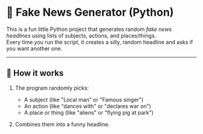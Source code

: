 # 📰 Fake News Generator (Python)

This is a fun little Python project that generates random *fake news headlines* using lists of subjects, actions, and places/things.  
Every time you run the script, it creates a silly, random headline and asks if you want another one.

---

## 🚀 How it works
1. The program randomly picks:
   - A subject (like "Local man" or "Famous singer")
   - An action (like "dances with" or "declares war on")
   - A place or thing (like "aliens" or "flying pig at park")

2. Combines them into a funny headline.
